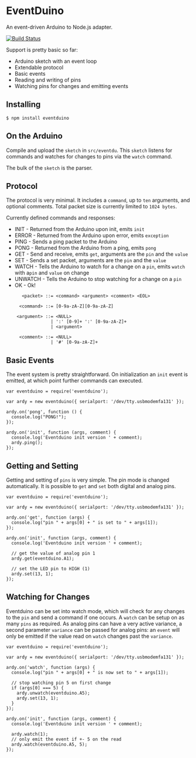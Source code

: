 # EventDuino

An event-driven Arduino to Node.js adapter.

[![Build Status](https://secure.travis-ci.org/JerrySievert/EventDuino.png)](http://travis-ci.org/JerrySievert/EventDuino)

Support is pretty basic so far:

* Arduino sketch with an event loop
* Extendable protocol
* Basic events
* Reading and writing of pins
* Watching pins for changes and emitting events

## Installing

    $ npm install eventduino

## On the Arduino

Compile and upload the `sketch` in `src/eventdu`.  This `sketch` listens for commands and watches for changes to pins via the `watch` command.

The bulk of the `sketch` is the parser.

## Protocol

The protocol is very minimal.  It includes a `command`, up to `ten` arguments, and optional comments.  Total packet size is currently limited to `1024 bytes`.

Currently defined commands and responses:
* INIT - Returned from the Arduino upon init, emits `init`
* ERROR - Returned from the Arduino upon error, emits `exception`
* PING - Sends a ping packet to the Arduino
* PONG - Returned from the Arduino from a ping, emits `pong`
* GET - Send and receive, emits `get`, arguments are the `pin` and the `value`
* SET - Sends a set packet, arguments are the `pin` and the `value`
* WATCH - Tells the Arduino to watch for a change on a `pin`, emits `watch` with a`pin` and `value` on change
* UNWATCH - Tells the Arduino to stop watching for a change on a `pin`
* OK - Ok!

````
      <packet> ::= <command> <argument> <comment> <EOL>
    
     <command> ::= [0-9a-zA-Z][0-9a-zA-Z]
    
    <argument> ::= <NULL>
                 | ':' [0-9]+ ':' [0-9a-zA-Z]+
                 | <argument>
                 
     <comment> ::= <NULL>
                 | '#' [0-9a-zA-Z]+
````

## Basic Events

The event system is pretty straightforward.  On initialization an `init` event is emitted, at which point further commands can executed.

    var eventduino = require('eventduino');
    
    var ardy = new eventduino({ serialport: '/dev/tty.usbmodemfa131' });
    
    ardy.on('pong', function () {
      console.log("PONG!");
    });
    
    ardy.on('init', function (args, comment) {
      console.log('Eventduino init version ' + comment);
      ardy.ping();
    });

## Getting and Setting

Getting and setting of `pins` is very simple.  The pin mode is changed automatically.  It is possible to `get` and `set` both digital and analog pins.

    var eventduino = require('eventduino');
    
    var ardy = new eventduino({ serialport: '/dev/tty.usbmodemfa131' });
    
    ardy.on('get', function (args) {
      console.log("pin " + args[0] + " is set to " + args[1]);
    });
    
    ardy.on('init', function (args, comment) {
      console.log('Eventduino init version ' + comment);
    
      // get the value of analog pin 1
      ardy.get(eventduino.A1);
    
      // set the LED pin to HIGH (1)
      ardy.set(13, 1);
    });

## Watching for Changes

Eventduino can be set into watch mode, which will check for any changes to the `pin` and send a command if one occurs.  A `watch` can be setup on as many `pins` as required.  As analog pins can have a very active variance, a second parameter `variance` can be passed for analog pins: an `event` will only be emitted if the value read on `watch` changes past the `variance`.

    var eventduino = require('eventduino');
    
    var ardy = new eventduino({ serialport: '/dev/tty.usbmodemfa131' });
    
    ardy.on('watch', function (args) {
      console.log("pin " + args[0] + " is now set to " + args[1]);
      
      // stop watching pin 5 on first change
      if (args[0] === 5) {
        ardy.unwatch(eventduino.A5);
        ardy.set(13, 1);
      }
    });
    
    ardy.on('init', function (args, comment) {
      console.log('Eventduino init version ' + comment);
    
      ardy.watch(1);
      // only emit the event if +- 5 on the read
      ardy.watch(eventduino.A5, 5);
    });
